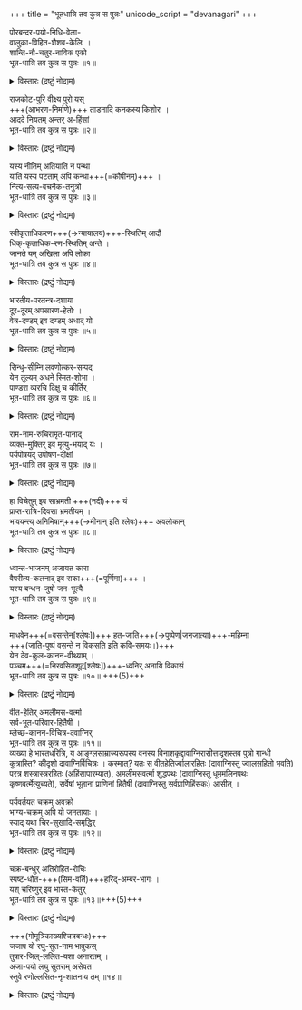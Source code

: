 +++
title = "भूतधात्रि तव कुत्र स पुत्रः"
unicode_script = "devanagari"
+++

पोरबन्दर-पयो-निधि-वेला-  
वालुका-विहित-शैशव-केलिः ।  
शान्ति-नौ-चतुर-नाविक एको  
भूत-धात्रि तव कुत्र स पुत्रः ॥१॥  

<details><summary>विस्तारः (द्रष्टुं नोद्यम्)</summary>

हे भारतधरित्रि, पोरबन्दरनाम्नि गुर्जरदेशस्थे नगरे वर्तमानस्य सागरस्य तीरे यः स्वबाल्यलीलां प्रकटयति स्म, स शान्तिरूपाया नौकायाश्चतुर एकमात्रश्च नौकाचालको गान्धिमहात्मा त्वदीयः पुत्र इदानीं कुत्र वर्तते? नाविका हि सागरस्य तीरे स्वबाल्यं यापयन्ति, अतः शान्तिनौकानाविकेन गान्धिनाऽपि सागरतीरस्थे पोरबन्दरनगरे स्वबाल्यं यापितमित्यत्र न किमपि चित्रम् ।
</details>



राजकोट-पुरि वीक्ष्य पुरो यस्  
+++(आभरण-निर्माणे)+++ ताडनादि कनकस्य किशोरः ।  
आददे नियतम् अन्तर् अ-हिंसां  
भूत-धात्रि तव कुत्र स पुत्रः ॥२॥  

<details><summary>विस्तारः (द्रष्टुं नोद्यम्)</summary>

गान्धिमहाभागः राजकोटनगरे विद्याभ्यासम् अकरोत् । राजकोटपुरं तु स्वर्णाभरण-निर्माण-केन्द्रतया प्रसिद्धम् । प्रायस्तत्र स्वर्णेनानुभूतां निघर्षणच्छेदनताप-ताडनादिरूपां हिंसां दृष्ट्वैव किशोरः सन्नेव स निजे मनसि अहिंसाव्रतं प्रथमतया स्वीचकारेत्यत्र उत्प्रेक्ष्यते । हे भारतधरित्रि, एतादृशस्तव पुत्र इदानीं कुत्रास्ति?
</details>


यस्य नीतिम् अतियाति न पन्था  
याति यस्य पटताम् अपि कन्था+++(=कौपीनम्)+++ ।  
नित्य-सत्य-वचनैक-तनुत्रो  
भूत-धात्रि तव कुत्र स पुत्रः ॥३॥  

<details><summary>विस्तारः (द्रष्टुं नोद्यम्)</summary>

हे भारतधरित्रि, यस्य मार्गो नीतिं कदापि नोल्लङ्घते,  
यस्य कौपीनमेव वस्त्रं भवति, यः शाश्वतेन सत्यव्रतेन कञ्चुकितो वर्तते, तादृशस्तव पुत्रो गान्धी इदानीं कुत्रास्ति? अत्र पन्था, कन्था इत्यत्र प्रासनिवेशनादुन्मीलति शाब्दिकी शोभा ।

</details>


स्वीकृताधिकरण+++(→न्यायालय)+++-स्थितिम् आदौ  
धिक्-कृताधिक-रण-स्थितिम् अन्ते ।  
जानते यम् अखिला अपि लोका  
भूत-धात्रि तव कुत्र स पुत्रः ॥४॥  
<details><summary>विस्तारः (द्रष्टुं नोद्यम्)</summary>

हे भारतधरित्रि, यः प्रथमे वयसि अधिकरण-स्थितिम् अर्थान् न्यायालये वृत्तिं स्वीकृतवान्, अन्तिमे वयसि च अधिक-रण-स्थितिमर्थाद्बहलां युद्धपरिस्थितिं धिक्कृतवान्, यमेतादृशविचित्रचरितञ्च लोको जानाति, तादृशस्तव पुत्रो गान्धी इदानीं कुत्रास्ति? अत्र सभङ्गश्लेषमूलो विरोधाभासोऽलङ्कारः ।
</details>



भारतीय-परतन्त्र-दशाया  
दूर-दूरम् अपसारण-हेतोः ।  
वेत्र-दण्डम् इव दण्डम् अधाद् यो  
भूत-धात्रि तव कुत्र स पुत्रः ॥५॥  
<details><summary>विस्तारः (द्रष्टुं नोद्यम्)</summary>

हे भारतधरित्रि, यः प्रायशो भारतीयैरनुभूतं पारतन्त्र्यं दूरमपसारयितुं हस्ते दण्डमधारयत्तादृशस्तव पुत्रो गान्धी इदानीं कुत्रास्ति? लोकेऽपि यो यं नेच्छति स तं वेत्रदण्डेन अपसारयति । अत्र दण्डो वेत्रदण्डत्वेनोत्प्रेक्ष्यते ।
</details>

सिन्धु-सीम्नि लवणोत्कर-सम्पद्  
येन तुल्यम् अधने स्मित-शोभा ।  
पाण्डरा व्यरचि दिक्षु च कीर्तिर्  
भूत-धात्रि तव कुत्र स पुत्रः ॥६॥  
<details><summary>विस्तारः (द्रष्टुं नोद्यम्)</summary>

हे भारतधरित्रि, यः सागरस्य तटे सितवर्णं लवणराशिं, निर्धने जने सितवर्णं स्मितविलासं दिशासु च सितवर्णं यश एककालमेव निर्मितवान् स तव पुत्रो गान्धी इदानीं कुत्रास्ति?  
</details>

राम-नाम-रुचिरामृत-पानाद्  
व्यक्त-मुक्तिर् इव मृत्यु-भयाद् यः ।  
पर्यपोषयद् उपोषण-दीक्षां  
भूत-धात्रि तव कुत्र स पुत्रः ॥७॥  
<details><summary>विस्तारः (द्रष्टुं नोद्यम्)</summary>

हे भारतधरित्रि, यो रामनामरूपं सरसममृतं पीत्वा मृत्युभयं त्यक्तवान् अत एव बहूनुपवासान् व्यरचयत्, तादृशस्तव पुत्रो गान्धी कुत्रास्ति? अमृतपानाद्धि मरणभये नष्टे सत्युपवासादितीव्रताचरणमपि सुकरं भवति ।
</details>

हा विचेतुम् इव साभ्रमती +++(नदी)+++ यं  
प्राप्त-रात्रि-दिवसा भ्रमतीयम् ।  
भावयन्त्य् अनिमिषान्+++(→मीनान् इति श्लेषः)+++ अवलोकान्  
भूत-धात्रि तव कुत्र स पुत्रः ॥८॥  
<details><summary>विस्तारः (द्रष्टुं नोद्यम्)</summary>

हे भारतधरित्रि, यमन्वेष्टमुत्सुकेव साभ्रमती (साबरमती इति भाषायाम्) नदी अनिमिषान् निमेषरहितान्, मीनान् इति श्लेषः, अवलोकान् ईक्षणानि भावयन्ती कुर्वाणा, मीनानेव ईक्षणानि कुर्वाणा पक्षे ईक्षणानि निमेषरहितानि कुर्वाणा, दिवानिशं भ्रमति, तादृशस्तव पुत्रो गान्धी कुत्रास्ति? अन्विष्यमाणो हि जन: जागरूकैरत एव निमेषरहितलोचनैरन्यैरन्विष्यते । अत्र ‘वसाभ्रमतीयम्’ इत्यस्य वर्णसमूहस्य पौनरुक्त्याद्यमकालङ्कारः ।
</details>

ध्वान्त-भाजनम् अजायत कारा  
वैपरीत्य-कलनाद् इव राका+++(=पूर्णिमा)+++ ।  
यस्य बन्धन-जुषो जन-भूत्यै  
भूत-धात्रि तव कुत्र स पुत्रः ॥९॥  
<details><summary>विस्तारः (द्रष्टुं नोद्यम्)</summary>

हे भारतधरित्रि, यः स्वदेशीयजनस्य कल्याणाय बन्धनमपि सहते स्म अत एव हेतोर्यस्यान्धकारभरितापि कारा विपरीता भूत्वा राका, अर्थात् पूर्णिमा रात्रिरभवत्तादृशस्तव पुत्रो गान्धी कुत्रास्ति? कारा इत्यसौ शब्दो विपरीततया पठितो राका इति भवति ।
</details>

माधवेन+++(=वसन्तेन[श्लेषः])+++ हत-जाति+++(→पुष्पेण|जनजात्या)+++-महिम्ना  
+++(जाति-पुष्पं वसन्ते न विकसति इति कवि-समयः।)+++  
येन देव-कुल-कानन-वीथ्याम् ।  
पञ्चम+++(=निरवसितशूद्र[श्लेषः])+++-ध्वनिर् अनायि विकासं  
भूत-धात्रि तव कुत्र स पुत्रः ॥१०॥  +++(5)+++  
<details><summary>विस्तारः (द्रष्टुं नोद्यम्)</summary>

हे भारतधरित्रि, दूरी-कृत-चातुर्-वर्ण्य-व्यवस्था-पारम्येण पक्षे अपगत-जाति-पुष्प-गौरवेण (जाति-पुष्पं वसन्ते न विकसति इति कवि-समयः) अत एव श्लेष-बलाद् वसन्त-सदृशेन येन देव-मन्दिर-रूपासु कानन-स्थलीषु पञ्चमानां दलित-वर्गीयाणां जनानां ध्वनिः पक्षे कोकिलानां पञ्चमाभिधो रवो (वसन्ते कोकिलानां पञ्चमध्वनिः श्रूयत इत्यपि कविसमयः) विकासं नीतस्तादृशस्तव पुत्रो गान्धी कुत्रास्ति? गान्धिमहोदयस्य परिश्रमादेव हरिजनानां देवमन्दिरप्रवेशः समजनीत्ययं भारतस्वातन्त्र्येतिहासप्रसिद्धो विषयः ।
</details>

वीत-हेतिर् अमलीमस-वर्त्मा  
सर्व-भूत-परिवार-हितैषी ।  
म्लेच्छ-कानन-विचित्र-दवाग्निर्  
भूत-धात्रि तव कुत्र स पुत्रः ॥११॥  
व्यख्या हे भारतधरित्रि, य आङ्ग्लसाम्राज्यरूपस्य वनस्य विनाशकृद्दावाग्निरासीत्तादृशस्तव पुत्रो गान्धी कुत्रास्ति? कीदृशो दावाग्निर्विचित्रः । कस्मात्? यतः स वीतहेतिर्ज्वालारहितः (दावाग्निस्तु ज्वालसहितो भवति) परत्र शस्त्रास्त्ररहितः (अहिंसापारम्यात्), अमलीमसवर्त्मा शुद्धपथः (दावाग्निस्तु धूममलिनपथः कृष्णवर्त्मेत्युच्यते), सर्वेषां भूतानां प्राणिनां हितैषी (दावाग्निस्तु सर्वप्राणिहिंसकः) आसीत् ।

पर्यवर्तयत चक्रम् अवक्रो  
भाग्य-चक्रम् अपि यो जनतायाः ।  
स्याद् यथा चिर-सुखादि-समृद्धिर्  
भूत-धात्रि तव कुत्र स पुत्रः ॥१२॥  
<details><summary>विस्तारः (द्रष्टुं नोद्यम्)</summary>

हे भारतधरित्रि, सरलस्वभावो यः केवलं चक्रं (चरखाभिधानं खादिवस्त्रोत्पादकं चक्ररूपं यन्त्रम्) एव न किन्तु स्वदेशीयानां भाग्यचक्रमपि परिवर्तयते स्म तादृशस्तव पुत्रो गान्धी कुत्रास्ति? पुनः किमर्थं चक्रभाग्यचक्रयोः परिवर्तनम्? यतः सुखादिसमृद्धिर्भवेत्, सौख्यादिसमृद्धये पक्षे शोभनखादिवस्त्रसमृद्धये च इति सभङ्गश्लेषः ।
</details>

चक्र-बन्धुर् अतिरोहित-रोचिः  
स्पष्ट-धौत-+++(सिम-वर्ति)+++हरिद्-अम्बर-भागः ।  
यश् चरिष्णुर् इव भारत-केतुर्  
भूत-धात्रि तव कुत्र स पुत्रः ॥१३॥+++(5)+++  
<details><summary>विस्तारः (द्रष्टुं नोद्यम्)</summary>

हे भारतधरित्रि, यो जङ्गमो भारतध्वज इव वर्तते तादृशस्तव पुत्रो गान्धी कुत्रास्ति? किमर्थं जङ्गमो भारतध्वज इति उत्प्रेक्ष्यते?  
यतः भारतध्वज इव सोऽपि चक्रबन्धुः ध्वजश्चक्राङ्कितो गान्धी तु खादिवस्त्रोत्पादकचक्रयन्त्रसहितः ।  
एवमेव भारतध्वजः अति-रोहितरोचिषा अत्यन्तं रक्तवर्णेन, स्पष्टधौतेन स्पष्टतया शुभ्रेण, हरिता, हरिद्वर्णेन च अम्बरभागेन, वस्त्रभागेन युक्तो वर्तते, भङ्ग्यन्तरेण कथयामश्चेद्भारतध्वजो रक्तश्वेतहरिद्वर्णमयवस्त्रभागरचितश्चक्रलाञ्छितश्च । गान्धिमाहाभागोऽपि अ-तिरोहितरोचिषा अतिरस्कृतया निजकान्त्या स्पष्टं धौतहरिदम्बरभागः प्रकटं स्वच्छीकृतदिगाकाशभागः, निजप्रभाशुद्धीकृतभुवन इति यावत् । अत्र पद्ये श्लेषबलाद्गान्धिभारतध्वजयोः साम्यं साधितम् ।
</details>

+++(गोमूत्रिकाख्यश्चित्रबन्धः)+++  
जजाप यो रघु-सुत-नाम भावुकस्  
तुषार-जिल्-ललित-यशा अनारतम् ।  
अजा-पयो लघु सुतराम् असेवत  
स्तुवे रणोल्लसित-नृ-शातनाय तम् ॥१४॥  
<details><summary>विस्तारः (द्रष्टुं नोद्यम्)</summary>

यः भावुकः अर्थाद्भक्तः सन् रामस्य नाम अजपत्, यो नित्यं हिमाधिक-धवल-कीर्तिरस्ति,  
यश्च लाघव-गुण-समन्वितं अजा-दुग्धम् अधिकं सेवितवान्,  
तं गान्धि-महोदयं युद्ध-पिपासु-जन-कृशी-भावाय स्तौमि । अत्र गोमूत्रिकाख्यश्चित्रबन्धो विद्यते ।
</details>